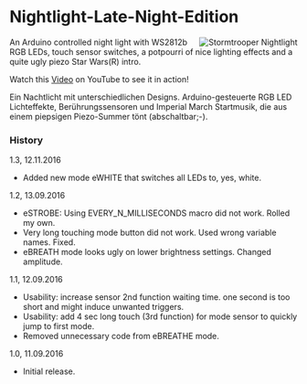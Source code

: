 # Nightlight-Late-Night-Edition
<a href="http://zeropage.io/"><img alt="Stormtrooper Nightlight" align="right" src="http://zeropage.io/wp-content/uploads/github-nightlight-small.gif" /></a>
An Arduino controlled night light with WS2812b RGB LEDs, touch sensor switches, a potpourri of nice lighting effects and a quite ugly piezo Star Wars(R) intro.

Watch this <a title="Stormtrooper Nightlight by zeropage" href="https://youtu.be/YXsqjSVHjwk" target="_blank">Video</a> on YouTube to see it in action!

Ein Nachtlicht mit unterschiedlichen Designs. Arduino-gesteuerte RGB LED Lichteffekte, Berührungssensoren und Imperial March Startmusik, die aus einem piepsigen Piezo-Summer tönt (abschaltbar;-).

### History
1.3, 12.11.2016
- Added new mode eWHITE that switches all LEDs to, yes, white.

1.2, 13.09.2016
- eSTROBE: Using EVERY_N_MILLISECONDS macro did not work. Rolled my own.
- Very long touching mode button did not work. Used wrong variable names. Fixed.
- eBREATH mode looks ugly on lower brightness settings. Changed amplitude.

1.1, 12.09.2016
- Usability: increase sensor 2nd function waiting time. one second is too short and might induce unwanted triggers.
- Usability: add 4 sec long touch (3rd function) for mode sensor to quickly jump to first mode.
- Removed unnecessary code from eBREATHE mode.

1.0, 11.09.2016
- Initial release.
